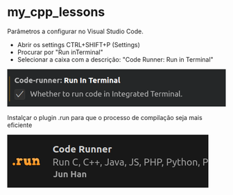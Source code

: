 # my_cpp_lessons

Parâmetros a configurar no Visual Studio Code.

- Abrir os settings CTRL+SHIFT+P (Settings)
- Procurar por "Run inTerminal"
- Selecionar a caixa com a descrição: "Code Runner: Run in Terminal"

![Alt text](./imgs/image.png)

Instalçar o plugin .run para que o processo de compilação seja mais eficiente

![Alt text](./imgs/coderunner.png)
